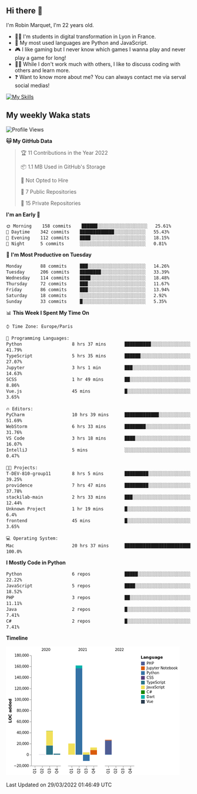 ## Hi there 👋

I'm Robin Marquet, I'm 22 years old.

- 👨‍💻 I'm students in digital transformation in Lyon in France.
- 🌱 My most used languages are Python and JavaScript.
- 🎮 I like gaming but I never know which games I wanna play and never play a game for long!
- 👯‍♀️ While I don't work much with others, I like to discuss coding with others and learn more.
- ❓ Want to know more about me? You can always contact me via serval social medias!

[![My Skills](https://skillicons.dev/icons?i=js,html,css,docker,express,figma,firebase,graphql,mongodb,mysql,nodejs,py,react,ts,vue)](https://skillicons.dev)

## My weekly Waka stats

<!--START_SECTION:waka-->
![Profile Views](http://img.shields.io/badge/Profile%20Views-14-blue)

**🐱 My GitHub Data** 

> 🏆 11 Contributions in the Year 2022
 > 
> 📦 1.1 MB Used in GitHub's Storage 
 > 
> 🚫 Not Opted to Hire
 > 
> 📜 7 Public Repositories 
 > 
> 🔑 15 Private Repositories  
 > 
**I'm an Early 🐤** 

```text
🌞 Morning    158 commits    ██████░░░░░░░░░░░░░░░░░░░   25.61% 
🌆 Daytime    342 commits    █████████████░░░░░░░░░░░░   55.43% 
🌃 Evening    112 commits    ████░░░░░░░░░░░░░░░░░░░░░   18.15% 
🌙 Night      5 commits      ░░░░░░░░░░░░░░░░░░░░░░░░░   0.81%

```
📅 **I'm Most Productive on Tuesday** 

```text
Monday       88 commits     ███░░░░░░░░░░░░░░░░░░░░░░   14.26% 
Tuesday      206 commits    ████████░░░░░░░░░░░░░░░░░   33.39% 
Wednesday    114 commits    ████░░░░░░░░░░░░░░░░░░░░░   18.48% 
Thursday     72 commits     ███░░░░░░░░░░░░░░░░░░░░░░   11.67% 
Friday       86 commits     ███░░░░░░░░░░░░░░░░░░░░░░   13.94% 
Saturday     18 commits     ░░░░░░░░░░░░░░░░░░░░░░░░░   2.92% 
Sunday       33 commits     █░░░░░░░░░░░░░░░░░░░░░░░░   5.35%

```


📊 **This Week I Spent My Time On** 

```text
⌚︎ Time Zone: Europe/Paris

💬 Programming Languages: 
Python                   8 hrs 37 mins       ██████████░░░░░░░░░░░░░░░   41.79% 
TypeScript               5 hrs 35 mins       ██████░░░░░░░░░░░░░░░░░░░   27.07% 
Jupyter                  3 hrs 1 min         ███░░░░░░░░░░░░░░░░░░░░░░   14.63% 
SCSS                     1 hr 49 mins        ██░░░░░░░░░░░░░░░░░░░░░░░   8.86% 
Vue.js                   45 mins             █░░░░░░░░░░░░░░░░░░░░░░░░   3.65%

🔥 Editors: 
PyCharm                  10 hrs 39 mins      █████████████░░░░░░░░░░░░   51.69% 
WebStorm                 6 hrs 33 mins       ████████░░░░░░░░░░░░░░░░░   31.76% 
VS Code                  3 hrs 18 mins       ████░░░░░░░░░░░░░░░░░░░░░   16.07% 
IntelliJ                 5 mins              ░░░░░░░░░░░░░░░░░░░░░░░░░   0.47%

🐱‍💻 Projects: 
T-DEV-810-group11        8 hrs 5 mins        █████████░░░░░░░░░░░░░░░░   39.25% 
providence               7 hrs 47 mins       █████████░░░░░░░░░░░░░░░░   37.78% 
stackilab-main           2 hrs 33 mins       ███░░░░░░░░░░░░░░░░░░░░░░   12.44% 
Unknown Project          1 hr 19 mins        █░░░░░░░░░░░░░░░░░░░░░░░░   6.4% 
frontend                 45 mins             █░░░░░░░░░░░░░░░░░░░░░░░░   3.65%

💻 Operating System: 
Mac                      20 hrs 37 mins      █████████████████████████   100.0%

```

**I Mostly Code in Python** 

```text
Python                   6 repos             █████░░░░░░░░░░░░░░░░░░░░   22.22% 
JavaScript               5 repos             ████░░░░░░░░░░░░░░░░░░░░░   18.52% 
PHP                      3 repos             ██░░░░░░░░░░░░░░░░░░░░░░░   11.11% 
Java                     2 repos             █░░░░░░░░░░░░░░░░░░░░░░░░   7.41% 
C#                       2 repos             █░░░░░░░░░░░░░░░░░░░░░░░░   7.41%

```


**Timeline**

![Chart not found](https://raw.githubusercontent.com/rmarquet21/rmarquet21/main/charts/bar_graph.png) 


 Last Updated on 29/03/2022 01:46:49 UTC
<!--END_SECTION:waka-->
